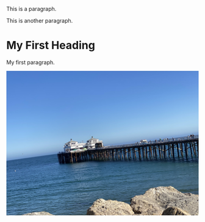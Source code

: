 

<!DOCTYPE html>

<html>
  <HEAD> <STYLE>
  .bg-image {
  /* The image used */
  background-image: url("IMG_6004.jpeg");
  
  /* Add the blur effect */
  filter: blur(8px);
  -webkit-filter: blur(8px);
  
  /* Full height */
  height: 100%; 
  
  /* Center and scale the image nicely */
  background-position: center;
  background-repeat: no-repeat;
  background-size: cover;
}

</STYLE></HEAD>
 
<body>
<div class="bg-image"></div>
<p>This is a paragraph.</p>
<p>This is another paragraph.</p>
<h1>My First Heading</h1>
<p>My first paragraph.</p>
<img src="IMG_6004.jpeg">
</body>
</html>
